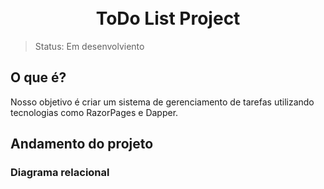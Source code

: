 <h1 align="center">
<br>ToDo List Project</h1>

> Status: Em desenvolviento

## O que é?
Nosso objetivo é criar um sistema de gerenciamento de tarefas utilizando tecnologias como RazorPages e Dapper.

## Andamento do projeto

### Diagrama relacional
<img scr = "./img/diagrama-relacoes.jpg">